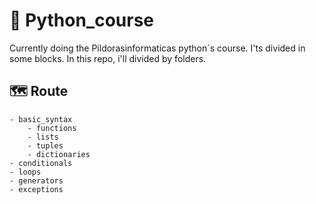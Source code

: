 # 🐍 Python_course

Currently doing the Pildorasinformaticas python´s course. I'ts divided in some blocks. In this repo, i'll divided by folders.

## 🗺 Route

	- basic_syntax
		- functions
		- lists
		- tuples
		- dictionaries
	- conditionals
    - loops 
    - generators
    - exceptions
